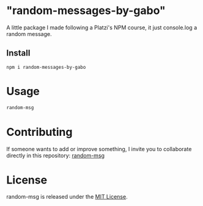 # "random-messages-by-gabo"

A little package I made following a Platzi's NPM course, it just console.log a random message.

## Install

```npm
npm i random-messages-by-gabo
```

# Usage

```bash
random-msg
```

# Contributing
If someone wants to add or improve something, I invite you to collaborate directly in this repository: [random-msg](https://github.com/gabo182b/NPM-course)

# License
random-msg is released under the [MIT License](https://opensource.org/licenses/MIT).